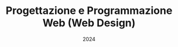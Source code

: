 ---
title: Progettazione e Programmazione Web (Web Design)
summary: Degree in Digital humanities, University of Pisa.


# Optional external URL for project (replaces project detail page).
external_link: 'https://elearning22.humnet.unipi.it/enrol/index.php?id=1050'

date: '2024'

links:
  - icon: moodle
    icon_pack: ai
    name: Moodle (Italian)
    url: https://elearning22.humnet.unipi.it/enrol/index.php?id=1050


url_code: ''
url_pdf: ''
url_slides: ''
url_video: ''

# Slides (optional).
#   Associate this project with Markdown slides.
#   Simply enter your slide deck's filename without extension.
#   E.g. `slides = "example-slides"` references `content/slides/example-slides.md`.
#   Otherwise, set `slides = ""`.

# slides: example
---